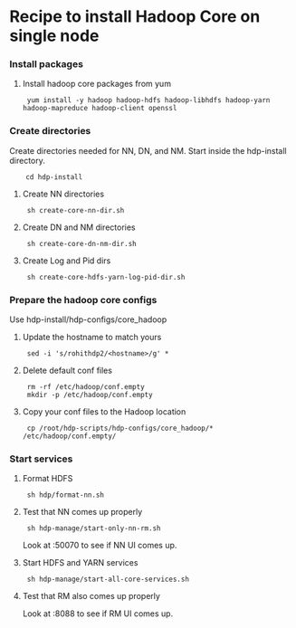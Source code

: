 # Recipe to install Hadoop Core on single node

### Install packages

1. Install hadoop core packages from yum

        yum install -y hadoop hadoop-hdfs hadoop-libhdfs hadoop-yarn hadoop-mapreduce hadoop-client openssl

### Create directories

Create directories needed for NN, DN, and NM.
Start inside the hdp-install directory.

        cd hdp-install

1. Create NN directories

        sh create-core-nn-dir.sh

1. Create DN and NM directories

        sh create-core-dn-nm-dir.sh

1. Create Log and Pid dirs

        sh create-core-hdfs-yarn-log-pid-dir.sh 

### Prepare the hadoop core configs

Use hdp-install/hdp-configs/core_hadoop

1. Update the hostname to match yours

        sed -i 's/rohithdp2/<hostname>/g' *    

1. Delete default conf files

        rm -rf /etc/hadoop/conf.empty
        mkdir -p /etc/hadoop/conf.empty

1. Copy your conf files to the Hadoop location

        cp /root/hdp-scripts/hdp-configs/core_hadoop/* /etc/hadoop/conf.empty/

### Start services

1. Format HDFS

        sh hdp/format-nn.sh

1. Test that NN comes up properly

        sh hdp-manage/start-only-nn-rm.sh

    Look at <hostname>:50070 to see if NN UI comes up.

1. Start HDFS and YARN services

        sh hdp-manage/start-all-core-services.sh

1. Test that RM also comes up properly

    Look at <hostname>:8088 to see if RM UI comes up.
